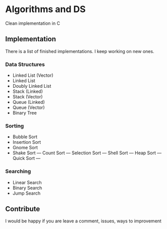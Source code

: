 # Algorithms and DS
Clean implementation in C
## Implementation
There is a list of finished implementations. I keep working on new ones.

### Data Structures
- Linked List (Vector)
- Linked List
- Doubly Linked List 
- Stack (Linked)
- Stack (Vector)
- Queue (Linked)
- Queue (Vector)
- Binary Tree

### Sorting
- Bubble Sort
- Insertion Sort
- Gnome Sort
- Shake Sort
— Count Sort
— Selection Sort
— Shell Sort
— Heap Sort
— Quick Sort
— 

### Searching
- Linear Search
- Binary Search
- Jump Search

## Contribute
I would be happy if you are leave a comment, issues, ways to improvement
